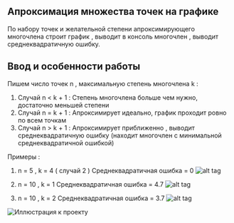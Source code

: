 ## Апроксимация множества точек на графике ##

По набору точек и желательной степени апроксимирующего многочлена 
строит график , выводит в консоль многочлен , выводит среднеквадратичную ошибку.

## Ввод и особенности работы ##

Пишем число точек n , максимальную степень многочлена k :
  1) Случай n < k + 1 : Степень многочлена больше чем нужно, достаточно меньшей степени
  2) Случай n = k + 1 : Апроксимирует идеально, график проходит ровно по всем точкам
  3) Случай n > k + 1 : Апроксимирует приближенно , выводит среднеквадратичную ошибку (находит многочлен с минимальной среднеквадратичной ошибкой)      

Примеры :
1)  n = 5 , k = 4 ( cлучай 2 )
    Среднеквадратичная ошибка = 0
  ![alt tag]( https://github.com/ThunderstormXX/Algo-realiztion/tree/main/Reggression_solver/images/Figure_1.png "Приближение многочленом : 2.6x^4 -  30.4x^3 + 121.4x^2 - 193.6x + 102")
  
2) n = 10 , k = 1
    Среднеквадратичная ошибка = 4.7
  ![alt tag](https://github.com/ThunderstormXX/Algo-realiztion/tree/main/Reggression_solver/images/Figure_2.png "Приближение многочленом :  0.8x - 0.1")

3) n = 10 , k = 2
    Среднеквадратичная ошибка = 3.7
  ![alt tag](https://github.com/ThunderstormXX/Algo-realiztion/tree/main/Reggression_solver/images/Figure_3.png "Приближение многочленом : 0.08x^2 - 0.08x + 0.75 ")


![Иллюстрация к проекту](https://github.com/ThunderstormXX/Algo-realiztion/raw/Reggression_solver/images/Figure_1.png)
